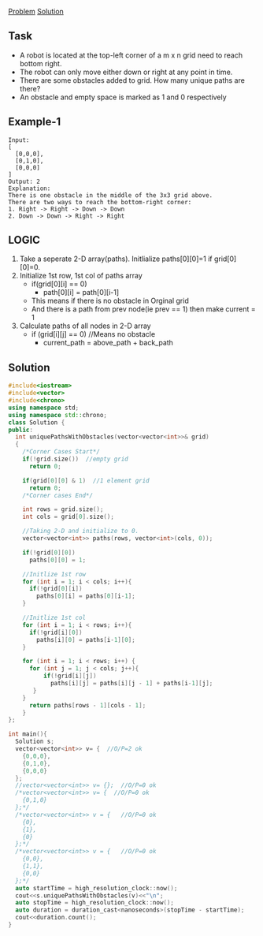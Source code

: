 [Problem](https://leetcode.com/problems/unique-paths-ii/)
[Solution](https://www.geeksforgeeks.org/unique-paths-in-a-grid-with-obstacles/)

## Task
  - A robot is located at the top-left corner of a m x n grid need to reach bottom right.
  - The robot can only move either down or right at any point in time.
  - There are some obstacles added to grid. How many unique paths are there?
  - An obstacle and empty space is marked as 1 and 0 respectively
  
## Example-1
```
Input:
[
  [0,0,0],
  [0,1,0],
  [0,0,0]
]
Output: 2
Explanation:
There is one obstacle in the middle of the 3x3 grid above.
There are two ways to reach the bottom-right corner:
1. Right -> Right -> Down -> Down
2. Down -> Down -> Right -> Right
```

## LOGIC
  1. Take a seperate 2-D array(paths). Initlialize paths[0][0]=1 if grid[0][0]=0.
  2. Initialize 1st row, 1st col of paths array
     - if(grid[0][i] == 0)
       - path[0][i] = path[0][i-1]
     - This means if there is no obstacle in Orginal grid
     - And there is a path from prev node(ie prev == 1) then make current = 1
  3. Calculate paths of all nodes in 2-D array
     - if (grid[i][j] == 0)   //Means no obstacle
       - current_path = above_path + back_path
        
## Solution
```c++
#include<iostream>
#include<vector>
#include<chrono>
using namespace std;
using namespace std::chrono;
class Solution {
public:
  int uniquePathsWithObstacles(vector<vector<int>>& grid)
  {
    /*Corner Cases Start*/
    if(!grid.size())  //empty grid
      return 0;

    if(grid[0][0] & 1)  //1 element grid
      return 0;
    /*Corner cases End*/

    int rows = grid.size();
    int cols = grid[0].size();

    //Taking 2-D and initialize to 0.
    vector<vector<int>> paths(rows, vector<int>(cols, 0));

    if(!grid[0][0])
      paths[0][0] = 1;

    //Initlize 1st row
    for (int i = 1; i < cols; i++){
      if(!grid[0][i])
        paths[0][i] = paths[0][i-1];
    }

    //Initlize 1st col
    for (int i = 1; i < rows; i++){
      if(!grid[i][0])
        paths[i][0] = paths[i-1][0];
    }

    for (int i = 1; i < rows; i++) {
      for (int j = 1; j < cols; j++){
          if(!grid[i][j])
            paths[i][j] = paths[i][j - 1] + paths[i-1][j];
       }
    }
      return paths[rows - 1][cols - 1];
    }
};

int main(){
  Solution s;
  vector<vector<int>> v= {  //O/P=2 ok
    {0,0,0},
    {0,1,0},
    {0,0,0}
  };
  //vector<vector<int>> v= {};  //O/P=0 ok
  /*vector<vector<int>> v= {  //O/P=0 ok
    {0,1,0}
  };*/
  /*vector<vector<int>> v = {   //O/P=0 ok
    {0},
    {1},
    {0}
  };*/
  /*vector<vector<int>> v = {   //O/P=0 ok
    {0,0},
    {1,1},
    {0,0}
  };*/
  auto startTime = high_resolution_clock::now();
  cout<<s.uniquePathsWithObstacles(v)<<"\n";
  auto stopTime = high_resolution_clock::now();
  auto duration = duration_cast<nanoseconds>(stopTime - startTime);
  cout<<duration.count();
}    
```
  
